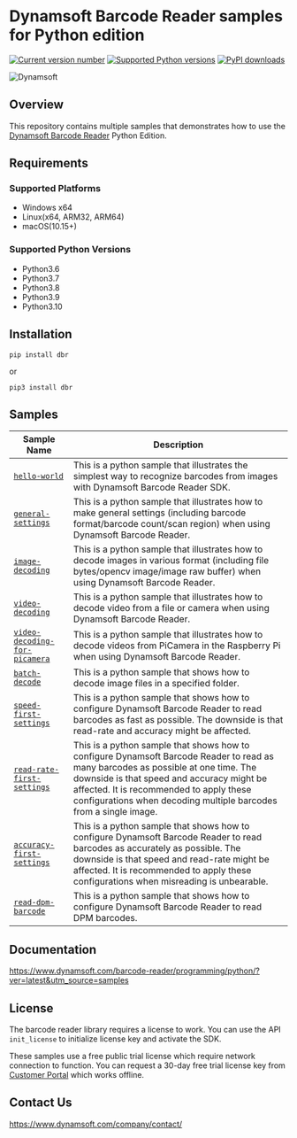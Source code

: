 # Dynamsoft Barcode Reader samples for Python edition

[![Current version number](https://img.shields.io/pypi/v/dbr?color=orange)](https://pypi.org/project/dbr/)
[![Supported Python versions](https://img.shields.io/badge/python-3.6%20%7C%203.7%20%7C%203.8%20%7C%203.9%20%7C%203.10-blue)](https://www.python.org/downloads/)
[![PyPI downloads](https://img.shields.io/pypi/dm/dbr)](https://pypistats.org/packages/dbr)

![Dynamsoft](https://dynamsoft.github.io/styleguide/assets/images/icons/dynamsoft_logos/dynamsoft_logo_original.png "Dynamsoft")  

## Overview

This repository contains multiple samples that demonstrates how to use the [Dynamsoft Barcode Reader](https://www.dynamsoft.com/barcode-reader/overview/) Python Edition.

## Requirements

### Supported Platforms
- Windows x64
- Linux(x64, ARM32, ARM64)
- macOS(10.15+)

### Supported Python Versions

- Python3.6
- Python3.7
- Python3.8
- Python3.9
- Python3.10

## Installation

```
pip install dbr
```

or 

```
pip3 install dbr
```

## Samples

| Sample Name | Description |
| ----------- | ----------- |
| [`hello-world`](samples/hello-world.py) | This is a python sample that illustrates the simplest way to recognize barcodes from images with Dynamsoft Barcode Reader SDK. |
| [`general-settings`](samples/general-settings.py) | This is a python sample that illustrates how to make general settings (including barcode format/barcode count/scan region) when using Dynamsoft Barcode Reader. | 
| [`image-decoding`](samples/image-decoding.py) | This is a python sample that illustrates how to decode images in various format (including file bytes/opencv image/image raw buffer) when using Dynamsoft Barcode Reader. | 
| [`video-decoding`](samples/video-decoding.py) | This is a python sample that illustrates how to decode video from a file or camera when using Dynamsoft Barcode Reader. | 
| [`video-decoding-for-picamera`](samples/video-decoding-for-picamera.py) | This is a python sample that illustrates how to decode videos from PiCamera in the Raspberry Pi when using Dynamsoft Barcode Reader. | 
| [`batch-decode`](samples/performance/batch-decode.py) | This is a python sample that shows how to decode image files in a specified folder. |
| [`speed-first-settings`](samples/performance/speed-first-settings.py) | This is a python sample that shows how to configure Dynamsoft Barcode Reader to read barcodes as fast as possible. The downside is that read-rate and accuracy might be affected. |
| [`read-rate-first-settings`](samples/performance/read-rate-first-settings.py) | This is a python sample that shows how to configure Dynamsoft Barcode Reader to read as many barcodes as possible at one time. The downside is that speed and accuracy might be affected. It is recommended to apply these configurations when decoding multiple barcodes from a single image. |
| [`accuracy-first-settings`](samples/performance/accuracy-first-settings.py) | This is a python sample that shows how to configure Dynamsoft Barcode Reader to read barcodes as accurately as possible. The downside is that speed and read-rate might be affected. It is recommended to apply these configurations when misreading is unbearable. |
| [`read-dpm-barcode`](samples/use-case/read-dpm-barcode.py) | This is a python sample that shows how to configure Dynamsoft Barcode Reader to read DPM barcodes. |

## Documentation

https://www.dynamsoft.com/barcode-reader/programming/python/?ver=latest&utm_source=samples

## License

The barcode reader library requires a license to work. You can use the API `init_license` to initialize license key and activate the SDK.

These samples use a free public trial license which require network connection to function. You can request a 30-day free trial license key from <a href="https://www.dynamsoft.com/customer/license/trialLicense?product=dbr&utm_source=samples&package=python" target="_blank">Customer Portal</a> which works offline.

## Contact Us

https://www.dynamsoft.com/company/contact/
